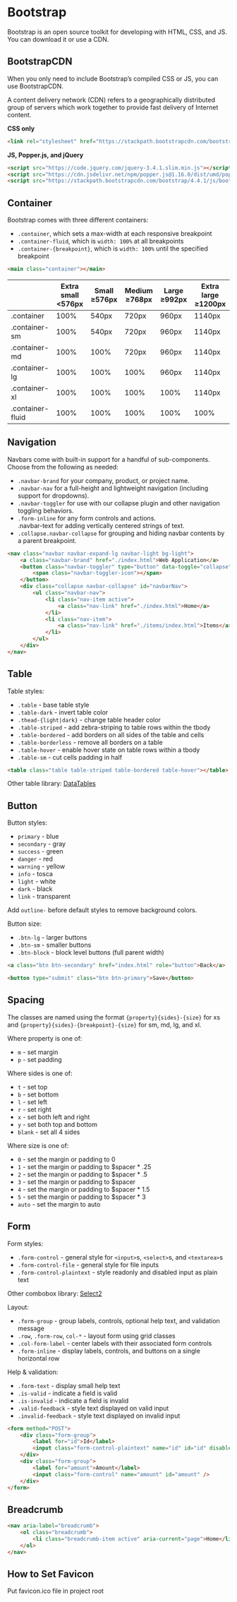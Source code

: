 # Bootstrap

Bootstrap is an open source toolkit for developing with HTML, CSS, and JS. You can download it or use a CDN.

## BootstrapCDN
When you only need to include Bootstrap’s compiled CSS or JS, you can use BootstrapCDN.  

A content delivery network (CDN) refers to a geographically distributed group of servers which work together to provide fast delivery of Internet content.  

**CSS only**
```html
<link rel="stylesheet" href="https://stackpath.bootstrapcdn.com/bootstrap/4.4.1/css/bootstrap.min.css">
```
**JS, Popper.js, and jQuery**
```html
<script src="https://code.jquery.com/jquery-3.4.1.slim.min.js"></script>
<script src="https://cdn.jsdelivr.net/npm/popper.js@1.16.0/dist/umd/popper.min.js"></script>
<script src="https://stackpath.bootstrapcdn.com/bootstrap/4.4.1/js/bootstrap.min.js"></script>
```

## Container
Bootstrap comes with three different containers:

- `.container`, which sets a max-width at each responsive breakpoint
- `.container-fluid`, which is `width: 100%` at all breakpoints
- `.container-{breakpoint}`, which is `width: 100%` until the specified breakpoint
```html
<main class="container"></main>
```
| | Extra small <576px | Small ≥576px | Medium ≥768px | Large ≥992px | Extra large ≥1200px |
|---|---|---|---|---|---|
| .container | 100% | 540px | 720px | 960px | 1140px |
| .container-sm | 100% | 540px | 720px | 960px | 1140px |
| .container-md | 100% | 100% | 720px | 960px | 1140px |
| .container-lg | 100% | 100% | 100% | 960px | 1140px |
| .container-xl | 100% | 100% | 100% | 100% | 1140px |
| .container-fluid | 100% | 100% | 100% | 100% | 100% |

## Navigation
Navbars come with built-in support for a handful of sub-components. Choose from the following as needed:

- `.navbar-brand` for your company, product, or project name.  
- `.navbar-nav` for a full-height and lightweight navigation (including support for dropdowns).  
- `.navbar-toggler` for use with our collapse plugin and other navigation toggling behaviors.  
- `.form-inline` for any form controls and actions.  
.navbar-text for adding vertically centered strings of text.  
- `.collapse.navbar-collapse` for grouping and hiding navbar contents by a parent breakpoint.
```html
<nav class="navbar navbar-expand-lg navbar-light bg-light">
    <a class="navbar-brand" href="./index.html">Web Application</a>
    <button class="navbar-toggler" type="button" data-toggle="collapse" data-target="#navbarNav">
        <span class="navbar-toggler-icon"></span>
    </button>
    <div class="collapse navbar-collapse" id="navbarNav">
        <ul class="navbar-nav">
            <li class="nav-item active">
                <a class="nav-link" href="./index.html">Home</a>
            </li>
            <li class="nav-item">
                <a class="nav-link" href="./items/index.html">Items</a>
            </li>
        </ul>
    </div>
</nav>
```

## Table
Table styles:
- `.table` - base table style
- `.table-dark` - invert table color
- `.thead-{light|dark}` - change table header color
- `.table-striped` - add zebra-striping to table rows within the tbody
- `.table-bordered` - add borders on all sides of the table and cells
- `.table-borderless` - remove all borders on a table
- `.table-hover` - enable hover state on table rows within a tbody
- `.table-sm` - cut cells padding in half
```html
<table class="table table-striped table-bordered table-hover"></table>
```
Other table library: [DataTables](https://datatables.net/)

## Button
Button styles:
- `primary` - blue
- `secondary` - gray
- `success` - green
- `danger` - red
- `warning` - yellow
- `info` - tosca
- `light` - white
- `dark` - black
- `link` - transparent

Add `outline-` before default styles to remove background colors.

Button size:
- `.btn-lg` - larger buttons
- `.btn-sm` - smaller buttons
- `.btn-block` - block level buttons (full parent width)

```html
<a class="btn btn-secondary" href="index.html" role="button">Back</a>

<button type="submit" class="btn btn-primary">Save</button>
```

## Spacing
The classes are named using the format `{property}{sides}-{size}` for xs and `{property}{sides}-{breakpoint}-{size}` for sm, md, lg, and xl.

Where property is one of:

- `m` - set margin  
- `p` - set padding  

Where sides is one of:

- `t` - set top  
- `b` - set bottom  
- `l` - set left  
- `r` - set right  
- `x` - set both left and right  
- `y` - set both top and bottom  
- `blank` - set all 4 sides 

Where size is one of:

- `0` - set the margin or padding to 0  
- `1` - set the margin or padding to $spacer * .25  
- `2` - set the margin or padding to $spacer * .5  
- `3` - set the margin or padding to $spacer  
- `4` - set the margin or padding to $spacer * 1.5  
- `5` - set the margin or padding to $spacer * 3  
- `auto` - set the margin to auto

## Form
Form styles:
- `.form-control` - general style for `<input>`s, `<select>`s, and `<textarea>`s
- `.form-control-file` - general style for file inputs
- `.form-control-plaintext` - style readonly and disabled input as plain text

Other combobox library: [Select2](https://select2.org/)

Layout:
- `.form-group` - group labels, controls, optional help text, and validation message
- `.row`, `.form-row`, `col-*` - layout form using grid classes
- `.col-form-label` - center labels with their associated form controls
- `.form-inline` - display labels, controls, and buttons on a single horizontal row

Help & validation:
- `.form-text` - display small help text
- `.is-valid` - indicate a field is valid
- `.is-invalid` - indicate a field is invalid
- `.valid-feedback` - style text displayed on valid input
- `.invalid-feedback` - style text displayed on invalid input

```html
<form method="POST">
    <div class="form-group">
        <label for="id">Id</label>
        <input class="form-control-plaintext" name="id" id="id" disabled />
    </div>
    <div class="form-group">
        <label for="amount">Amount</label>
        <input class="form-control" name="amount" id="amount" />
    </div>
</form>
```

## Breadcrumb
```html
<nav aria-label="breadcrumb">
    <ol class="breadcrumb">
        <li class="breadcrumb-item active" aria-current="page">Home</li>
    </ol>
</nav>
```

## How to Set Favicon
Put favicon.ico file in project root
